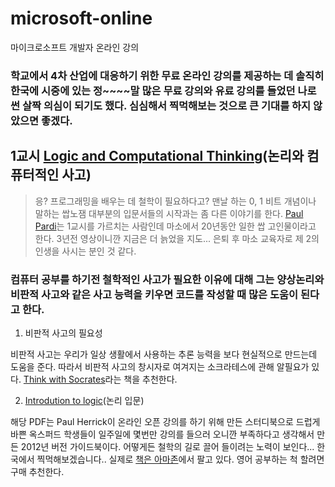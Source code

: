 # microsoft-online
마이크로소프트 개발자 온라인 강의

### 학교에서 4차 산업에 대응하기 위한 무료 온라인 강의를 제공하는 데 솔직히 한국에 시중에 있는 정~~~~말 많은 무료 강의와 유료 강의를 들었던 나로썬 살짝 의심이 되기도 했다. 심심해서 찍먹해보는 것으로 큰 기대를 하지 않았으면 좋겠다.

## 1교시 [Logic and Computational Thinking](https://miledu.microsoft.com/courses/course-v1:Microsoft+DEV262x+2019_T1/about)(논리와 컴퓨터적인 사고)

> 응? 프로그래밍을 배우는 데 철학이 필요하다고? 맨날 하는 0, 1 비트 개념이나 말하는 쌉노잼 대부분의 입문서들의 시작과는 좀 다른 이야기를 한다. [Paul Pardi](https://www.edx.org/bio/paul-pardi)는 1교시를 가르치는 사람인데 마소에서 20년동안 일한 쌉 고인물이라고 한다. 3년전 영상이니깐 지금은 더 늙었을 지도... 은퇴 후 마소 교육자로 제 2의 인생을 사시는 분인 것 같다. 

### 컴퓨터 공부를 하기전 철학적인 사고가 필요한 이유에 대해 그는 양상논리와 비판적 사고와 같은 사고 능력을 키우면 코드를 작성할 때 많은 도움이 된다고 한다.


1) 비판적 사고의 필요성

비판적 사고는 우리가 일상 생활에서 사용하는 추론 능력을 보다 현실적으로 만드는데 도움을 준다. 따라서 비판적 사고의 창시자로 여겨지는 소크라테스에 관해 알필요가 있다. [Think with Socrates](https://fuliecri.myshopify.com/products/pdf-think-with-socrates-an-introduction-to-critical-thinking-888)라는 책을 추천한다.

2) [Introdution to logic](https://toaz.info/doc-viewer)(논리 입문)

해당 PDF는 Paul Herrick이 온라인 오픈 강의를 하기 위해 만든 스터디북으로 드럽게 바쁜 옥스퍼드 학생들이 일주일에 몇번만 강의를 들으러 오니깐 부족하다고 생각해서 만든 2012년 버전 가이드북이다. 어떻게든 철학의 길로 끌어 들이려는 노력이 보인다... 한국에서 찍먹해보겠습니다.. 실제로 [책은 아마존](https://www.amazon.com/gp/product/0199890498/ref=sw_img_1?smid=&psc=1)에서 팔고 있다. 영어 공부하는 척 할려면 구매 추천한다.


